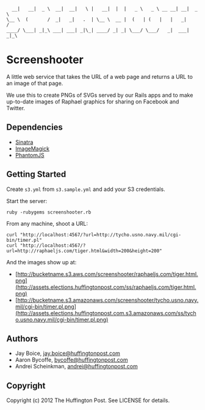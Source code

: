       __|   __|  _ \  __|  __|   \ |   __|  |  |   _ \   _ \ __ __| __|  _ \
    \__ \  (       /  _|   _|   .  | \__ \  __ |  (   | (   |   |   _|     /
    ____/ \___| _|_\ ___| ___| _|\_| ____/ _| _| \___/ \___/   _|  ___| _|_\

# Screenshooter

A little web service that takes the URL of a web page and returns a URL to an 
image of that page.

We use this to create PNGs of SVGs served by our Rails apps and to make
up-to-date images of Raphael graphics for sharing on Facebook and Twitter.

## Dependencies

  * [Sinatra](http://www.sinatrarb.com/)
  * [ImageMagick](http://www.imagemagick.org/script/index.php)
  * [PhantomJS](http://phantomjs.org/)

## Getting Started

Create <code>s3.yml</code> from <code>s3.sample.yml</code> and add your S3 
credentials.


Start the server:

    ruby -rubygems screenshooter.rb


From any machine, shoot a URL:

    curl "http://localhost:4567/?url=http://tycho.usno.navy.mil/cgi-bin/timer.pl"
    curl "http://localhost:4567/?url=http://raphaeljs.com/tiger.html&width=200&height=200"
    
And the images show up at:

 * [http://bucketname.s3.aws.com/screenshooter/raphaeljs.com/tiger.html.png](http://assets.elections.huffingtonpost.com/ss/raphaeljs.com/tiger.html.png)
 * [http://bucketname.s3.amazonaws.com/screenshooter/tycho.usno.navy.mil/cgi-bin/timer.pl.png](http://assets.elections.huffingtonpost.com.s3.amazonaws.com/ss/tycho.usno.navy.mil/cgi-bin/timer.pl.png)

## Authors

- Jay Boice, jay.boice@huffingtonpost.com
- Aaron Bycoffe, bycoffe@huffingtonpost.com
- Andrei Scheinkman, andrei@huffingtonpost.com

## Copyright

Copyright (c) 2012 The Huffington Post. See LICENSE for details.